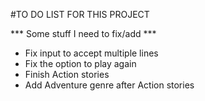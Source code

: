 #TO DO LIST FOR THIS PROJECT

*** Some stuff I need to fix/add ***

- Fix input to accept multiple lines
- Fix the option to play again
- Finish Action stories
- Add Adventure genre after Action stories